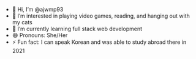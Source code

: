 - 👋 Hi, I’m @ajwmp93
- 👀 I’m interested in playing video games, reading, and hanging out with my cats
- 🌱 I’m currently learning full stack web development
- 😄 Pronouns: She/Her
- ⚡ Fun fact: I can speak Korean and was able to study abroad there in 2021

<!---
ajwmp93/ajwmp93 is a ✨ special ✨ repository because its `README.md` (this file) appears on your GitHub profile.
You can click the Preview link to take a look at your changes.
--->
